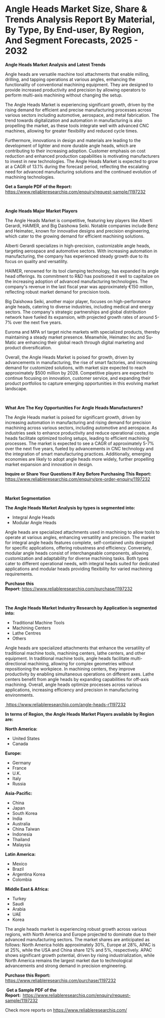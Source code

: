 <p><h1>Angle Heads Market Size, Share & Trends Analysis Report By Material, By Type, By End-user, By Region, And Segment Forecasts, 2025 - 2032</h1></p><p><strong>Angle Heads Market Analysis and Latest Trends</strong></p>
<p><p>Angle heads are versatile machine tool attachments that enable milling, drilling, and tapping operations at various angles, enhancing the functionality of conventional machining equipment. They are designed to provide increased productivity and precision by allowing operators to perform multi-axis machining without changing the setup.</p><p>The Angle Heads Market is experiencing significant growth, driven by the rising demand for efficient and precise manufacturing processes across various sectors including automotive, aerospace, and metal fabrication. The trend towards digitalization and automation in manufacturing is also propelling the market, as these tools integrate well with advanced CNC machines, allowing for greater flexibility and reduced cycle times.</p><p>Furthermore, innovations in design and materials are leading to the development of lighter and more durable angle heads, which are contributing to their increasing adoption. Customer emphasis on cost reduction and enhanced production capabilities is motivating manufacturers to invest in new technologies. The Angle Heads Market is expected to grow at a CAGR of 13.1% during the forecast period, reflecting the escalating need for advanced manufacturing solutions and the continued evolution of machining technologies.</p></p>
<p><strong>Get a Sample PDF of the Report:&nbsp;</strong> <a href="https://www.reliableresearchiq.com/enquiry/request-sample/1197232?utm_campaign=1117&utm_medium=2&utm_source=Github&utm_content=ia&utm_term=10042025&utm_id=angle-heads">https://www.reliableresearchiq.com/enquiry/request-sample/1197232</a></p>
<p>&nbsp;</p>
<p><strong>Angle Heads Major Market Players</strong></p>
<p><p>The Angle Heads Market is competitive, featuring key players like Alberti Gerardi, HAIMER, and Big Daishowa Seiki. Notable companies include Benz and Heimatec, known for innovative designs and precision engineering, which cater to the growing demand for efficient machining solutions.</p><p>Alberti Gerardi specializes in high-precision, customizable angle heads, targeting aerospace and automotive sectors. With increasing automation in manufacturing, the company has experienced steady growth due to its focus on quality and versatility.</p><p>HAIMER, renowned for its tool clamping technology, has expanded its angle head offerings. Its commitment to R&D has positioned it well to capitalize on the increasing adoption of advanced manufacturing technologies. The company's revenue in the last fiscal year was approximately €150 million, reflecting robust market demand for precision tools.</p><p>Big Daishowa Seiki, another major player, focuses on high-performance angle heads, catering to diverse industries, including medical and energy sectors. The company's strategic partnerships and global distribution network have fueled its expansion, with projected growth rates of around 5-7% over the next five years.</p><p>Euroma and MPA srl target niche markets with specialized products, thereby maintaining a steady market presence. Meanwhile, Heimatec Inc and Su-Matic are enhancing their global reach through digital marketing and product diversification.</p><p>Overall, the Angle Heads Market is poised for growth, driven by advancements in manufacturing, the rise of smart factories, and increasing demand for customized solutions, with market size expected to reach approximately $500 million by 2028. Competitive players are expected to continue focusing on innovation, customer service, and expanding their product portfolios to capture emerging opportunities in this evolving market landscape.</p></p>
<p>&nbsp;</p>
<p><strong>What Are The Key Opportunities For Angle Heads Manufacturers?</strong></p>
<p><p>The Angle Heads market is poised for significant growth, driven by increasing automation in manufacturing and rising demand for precision machining across various sectors, including automotive and aerospace. As industries seek to enhance productivity and reduce operational costs, angle heads facilitate optimized tooling setups, leading to efficient machining processes. The market is expected to see a CAGR of approximately 5-7% over the next five years, fueled by advancements in CNC technology and the integration of smart manufacturing practices. Additionally, emerging economies are likely to adopt angle heads more widely, further propelling market expansion and innovation in design.</p></p>
<p><strong>Inquire or Share Your Questions If Any Before Purchasing This Report:</strong> <a href="https://www.reliableresearchiq.com/enquiry/pre-order-enquiry/1197232?utm_campaign=1117&utm_medium=2&utm_source=Github&utm_content=ia&utm_term=10042025&utm_id=angle-heads">https://www.reliableresearchiq.com/enquiry/pre-order-enquiry/1197232</a></p>
<p>&nbsp;</p>
<p><strong>Market Segmentation</strong></p>
<p><strong>The Angle Heads Market Analysis by types is segmented into:</strong></p>
<p><ul><li>Integral Angle Heads</li><li>Modular Angle Heads</li></ul></p>
<p><p>Angle heads are specialized attachments used in machining to allow tools to operate at various angles, enhancing versatility and precision. The market for integral angle heads features complete, self-contained units designed for specific applications, offering robustness and efficiency. Conversely, modular angle heads consist of interchangeable components, allowing customization and adaptability for diverse machining tasks. Both types cater to different operational needs, with integral heads suited for dedicated applications and modular heads providing flexibility for varied machining requirements.</p></p>
<p><strong>Purchase this Report:&nbsp;</strong><a href="https://www.reliableresearchiq.com/purchase/1197232?utm_campaign=1117&utm_medium=2&utm_source=Github&utm_content=ia&utm_term=10042025&utm_id=angle-heads">https://www.reliableresearchiq.com/purchase/1197232</a></p>
<p>&nbsp;</p>
<p><strong>The Angle Heads Market Industry Research by Application is segmented into:</strong></p>
<p><ul><li>Traditional Machine Tools</li><li>Machining Centers</li><li>Lathe Centres</li><li>Others</li></ul></p>
<p><p>Angle heads are specialized attachments that enhance the versatility of traditional machine tools, machining centers, lathe centers, and other equipment. In traditional machine tools, angle heads facilitate multi-directional machining, allowing for complex geometries without repositioning the workpiece. In machining centers, they improve productivity by enabling simultaneous operations on different axes. Lathe centers benefit from angle heads by expanding capabilities for off-axis machining. Overall, angle heads optimize processes across various applications, increasing efficiency and precision in manufacturing environments.</p></p>
<p><a href="https://www.reliableresearchiq.com/angle-heads-r1197232?utm_campaign=1117&utm_medium=2&utm_source=Github&utm_content=ia&utm_term=10042025&utm_id=angle-heads">&nbsp;https://www.reliableresearchiq.com/angle-heads-r1197232</a></p>
<p><strong>In terms of Region, the Angle Heads Market Players available by Region are:</strong></p>
<p>
    <p> <strong> North America: </strong>
        <ul>
            <li>United States</li>
            <li>Canada</li>
        </ul>
        </p> 
    <p> <strong> Europe: </strong>
        <ul>
            <li>Germany</li>
            <li>France</li>
            <li>U.K.</li>
            <li>Italy</li>
            <li>Russia</li>
        </ul>
        </p> 
    <p> <strong> Asia-Pacific: </strong>
        <ul>
            <li>China</li>
            <li>Japan</li>
            <li>South Korea</li>
            <li>India</li>
            <li>Australia</li>
            <li>China Taiwan</li>
            <li>Indonesia</li>
            <li>Thailand</li>
            <li>Malaysia</li>
        </ul>
        </p> 
    <p> <strong> Latin America: </strong>
        <ul>
            <li>Mexico</li>
            <li>Brazil</li>
            <li>Argentina Korea</li>
            <li>Colombia</li>
        </ul>
        </p> 
    <p> <strong> Middle East & Africa: </strong>
        <ul>
            <li>Turkey</li>
            <li>Saudi</li>
            <li>Arabia</li>
            <li>UAE</li>
            <li>Korea</li>
        </ul>
    </p>
    </p>
<p><p>The angle heads market is experiencing robust growth across various regions, with North America and Europe projected to dominate due to their advanced manufacturing sectors. The market shares are anticipated as follows: North America holds approximately 30%, Europe at 28%, APAC is at 25%, while the USA and China share 12% and 5%, respectively. APAC shows significant growth potential, driven by rising industrialization, while North America remains the largest market due to technological advancements and strong demand in precision engineering.</p></p>
<p><strong>Purchase this Report: </strong><a href="https://www.reliableresearchiq.com/purchase/1197232?utm_campaign=1117&utm_medium=2&utm_source=Github&utm_content=ia&utm_term=10042025&utm_id=angle-heads">https://www.reliableresearchiq.com/purchase/1197232</a></p>
<p>&nbsp;<strong>Get a Sample PDF of the Report:&nbsp;&nbsp;</strong><a href="https://www.reliableresearchiq.com/enquiry/request-sample/1197232?utm_campaign=1117&utm_medium=2&utm_source=Github&utm_content=ia&utm_term=10042025&utm_id=angle-heads">https://www.reliableresearchiq.com/enquiry/request-sample/1197232</a></p>
<p><strong></strong></p>
<p>Check more reports on <a href="https://www.reliableresearchiq.com/?utm_campaign=1117&utm_medium=2&utm_source=Github&utm_content=ia&utm_term=10042025&utm_id=angle-heads">https://www.reliableresearchiq.com/</a></p>